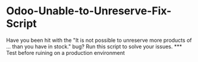 # Odoo-Unable-to-Unreserve-Fix-Script
Have you been hit with the "It is not possible to unreserve more products of ... than you have in stock." bug? Run this script to solve your issues. *** Test before ruining on a production environment 

